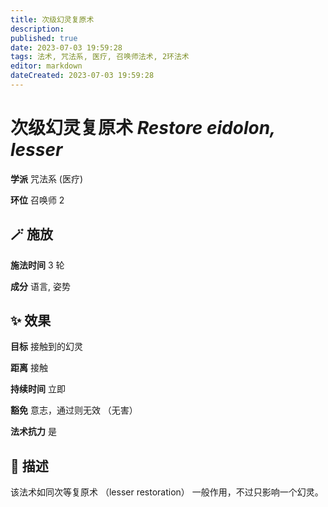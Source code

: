 ```yaml
---
title: 次级幻灵复原术
description: 
published: true
date: 2023-07-03 19:59:28
tags: 法术, 咒法系, 医疗, 召唤师法术, 2环法术
editor: markdown
dateCreated: 2023-07-03 19:59:28
---
```


# **次级幻灵复原术** *Restore eidolon, lesser*

**学派** 咒法系 (医疗) 

**环位** 召唤师 2

## 🪄 施放

**施法时间** 3 轮

**成分** 语言, 姿势

## ✨ 效果 

**目标** 接触到的幻灵 

**距离** 接触  

**持续时间** 立即 

**豁免** 意志，通过则无效 （无害）

**法术抗力** 是

## 📖 描述

该法术如同次等复原术 （lesser restoration） 一般作用，不过只影响一个幻灵。
    